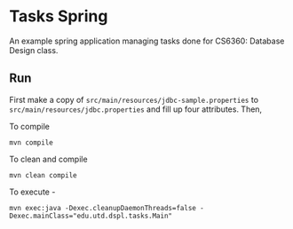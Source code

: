 # Tasks Spring 

An example spring application managing tasks done for CS6360: Database Design class.
 
## Run

First make a copy of `src/main/resources/jdbc-sample.properties` to `src/main/resources/jdbc.properties`
and fill up four attributes. Then, 

To compile 

    mvn compile 

To clean and compile 

    mvn clean compile

To execute - 

    mvn exec:java -Dexec.cleanupDaemonThreads=false -Dexec.mainClass="edu.utd.dspl.tasks.Main"


